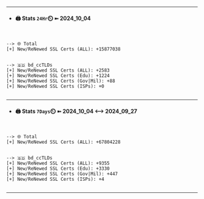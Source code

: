 

---
- #### 🖨️ **Stats** `24Hr`⏲️ ➼ 2024_10_04
```console


--> 🌐 Total
[+] New/ReNewed SSL Certs (ALL): +15877038


--> 🇧🇩 bd_ccTLDs
[+] New/ReNewed SSL Certs (ALL): +2583
[+] New/ReNewed SSL Certs (Edu): +1224
[+] New/ReNewed SSL Certs (Gov|Mil): +88
[+] New/ReNewed SSL Certs (ISPs): +0


```

---
- #### 🖨️ **Stats** `7Days`⏲️ ➼ 2024_10_04 <--> 2024_09_27
```console


--> 🌐 Total
[+] New/ReNewed SSL Certs (ALL): +67804228


--> 🇧🇩 bd_ccTLDs
[+] New/ReNewed SSL Certs (ALL): +9355
[+] New/ReNewed SSL Certs (Edu): +3330
[+] New/ReNewed SSL Certs (Gov|Mil): +447
[+] New/ReNewed SSL Certs (ISPs): +4


```

---

